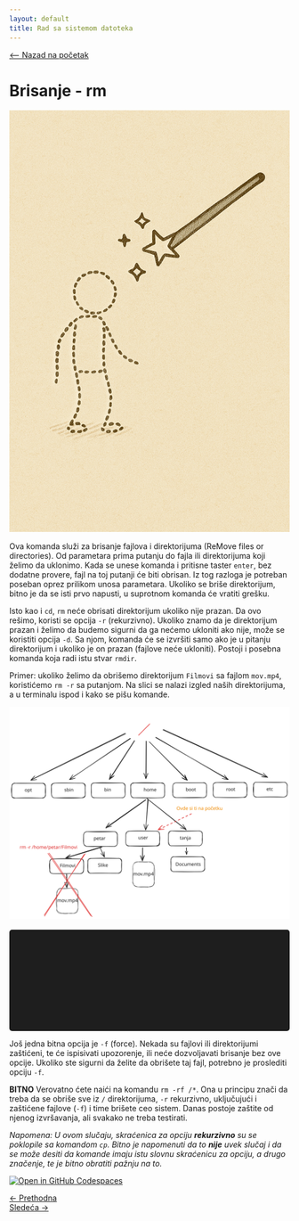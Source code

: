 ```yaml
---
layout: default
title: Rad sa sistemom datoteka
---
```


<link rel="stylesheet" href="/UNIX-beginner-course/assets/css/custom.css">

<script async src="https://www.googletagmanager.com/gtag/js?id=G-XXXXXXXXXX"></script>
<script>
  window.dataLayer = window.dataLayer || [];
  function gtag(){dataLayer.push(arguments);}
  gtag('js', new Date());
  gtag('config', 'G-Q6NY1G1P9S');
</script>
<script defer data-domain="dianasantavec.github.io/unix-beginner-course" src="https://plausible.io/js/script.outbound-links.tagged-events.js"></script>

<div style="margin-bottom: 1em;">
  <a href="/UNIX-beginner-course/" class="button-nav">⟵ Nazad na početak</a>
</div>

# Brisanje - rm

![rm figure](../assets/diagrams/rm_figure.png)

Ova komanda služi za brisanje fajlova i direktorijuma (ReMove files or directories). Od parametara prima putanju do fajla ili direktorijuma koji želimo da uklonimo. Kada se unese komanda i pritisne taster `enter`, bez dodatne provere, fajl na toj putanji će biti obrisan. Iz tog razloga je potreban poseban oprez prilikom unosa parametara. Ukoliko se briše direktorijum, bitno je da se isti prvo napusti, u suprotnom komanda će vratiti grešku.

Isto kao i `cd`, `rm` neće obrisati direktorijum ukoliko nije prazan. Da ovo rešimo, koristi se opcija `-r` (rekurzivno). Ukoliko znamo da je direktorijum prazan i želimo da budemo sigurni da ga nećemo ukloniti ako nije, može se koristiti opcija `-d`. Sa njom, komanda će se izvršiti samo ako je u pitanju direktorijum i ukoliko je on prazan (fajlove neće ukloniti). Postoji i posebna komanda koja radi istu stvar `rmdir`.

Primer: ukoliko želimo da obrišemo direktorijum `Filmovi` sa fajlom `mov.mp4`, koristićemo `rm -r` sa putanjom. Na slici se nalazi izgled naših direktorijuma, a u terminalu ispod i kako se pišu komande.

![rm diagram](../assets/diagrams/rm_diagram.svg)

<div id="terminal"></div>

Još jedna bitna opcija je `-f` (force). Nekada su fajlovi ili direktorijumi zaštićeni, te će ispisivati upozorenje, ili neće dozvoljavati brisanje bez ove opcije. Ukoliko ste sigurni da želite da obrišete taj fajl, potrebno je proslediti opciju `-f`.

**BITNO** Verovatno ćete naići na komandu `rm -rf /*`. Ona u principu znači da treba da se obriše sve iz `/` direktorijuma, `-r` rekurzivno, uključujući i zaštićene fajlove (`-f`) i time brišete ceo sistem. Danas postoje zaštite od njenog izvršavanja, ali svakako ne treba testirati.

*Napomena: U ovom slučaju, skraćenica za opciju **rekurzivno** su se poklopile sa komandom `cp`. Bitno je napomenuti da to **nije** uvek slučaj i da se može desiti da komande imaju istu slovnu skraćenicu za opciju, a drugo značenje, te je bitno obratiti pažnju na to.*

[![Open in GitHub Codespaces](https://github.com/codespaces/badge.svg)](https://github.com/codespaces/new/?repo=dianasantavec/UNIX-beginner-course&devcontainer_path=.devcontainer/devcontainer.json)

<div class="nav-buttons-wrapper">
  <div class="nav-left">
    <a href="2_4-cp.html" class="button-nav">← Prethodna</a>
  </div>
  <div class="nav-right">
    <a href="2_6-mkdir.html" class="button-nav">Sledeća →</a>
  </div>
</div>

<script>
  const lines = [
    "user@users-laptop:$ pwd",
    "/home/user",
    "user@users-laptop:$ ls /home/petar",
    "Filmovi/   Slike/",
    "user@users-laptop:$ rm -r /home/petar/Filmovi",
    "user@users-laptop:$ ls /home/petar",
    "Slike/"
  ];

  const terminal = document.getElementById("terminal");
  let lineIndex = 0;

  function typeLine(line, i = 0) {
    if (i < line.length) {
      terminal.innerHTML += line[i];
      setTimeout(() => typeLine(line, i + 1), 40);
    } else {
      terminal.innerHTML += "<br>";
      lineIndex++;
      if (lineIndex < lines.length) {
        setTimeout(() => typeLine(lines[lineIndex]), 500);
      }
    }
  }

  document.addEventListener("DOMContentLoaded", () => {
    typeLine(lines[lineIndex]);
  });
</script>

<style>
  #terminal {
    background: #1e1e1e;
    color: #00ff00;
    font-family: monospace;
    padding: 1rem;
    white-space: pre-wrap;
    font-size: 1rem;
    border-radius: 5px;
    margin-top: 1rem;
    min-height: 150px;
  }
</style>
